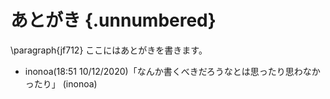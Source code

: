 # あとがき {.unnumbered}

\paragraph{jf712}
ここにはあとがきを書きます。

- inonoa(18:51 10/12/2020)「なんか書くべきだろうなとは思ったり思わなかったり」 (inonoa)
